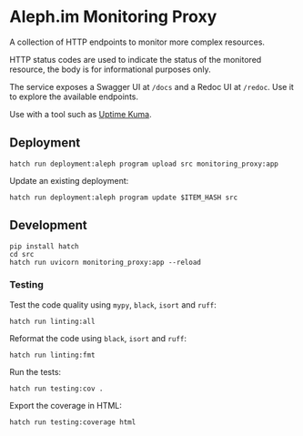# Aleph.im Monitoring Proxy

A collection of HTTP endpoints to monitor more complex resources.

HTTP status codes are used to indicate the status of the monitored resource,
the body is for informational purposes only.

The service exposes a Swagger UI at `/docs` and a Redoc UI at `/redoc`.
Use it to explore the available endpoints.

Use with a tool such as [Uptime Kuma](https://github.com/louislam/uptime-kuma).

## Deployment

```shell
hatch run deployment:aleph program upload src monitoring_proxy:app
```

Update an existing deployment:

```shell
hatch run deployment:aleph program update $ITEM_HASH src
```

## Development

```shell
pip install hatch
cd src
hatch run uvicorn monitoring_proxy:app --reload
````

### Testing

Test the code quality using `mypy`, `black`, `isort` and `ruff`:
```shell
hatch run linting:all
```

Reformat the code using `black`, `isort` and `ruff`:
```shell
hatch run linting:fmt
```

Run the tests:
```shell
hatch run testing:cov .
```

Export the coverage in HTML:
```shell
hatch run testing:coverage html
```
